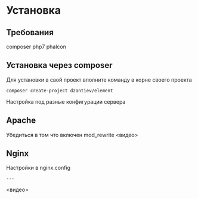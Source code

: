 # Установка

## Требования
composer php7 phalcon

## Установка через composer
Для установки в свой проект вполните команду в корне своего проекта
```
composer create-project dzantiev/element
```
Настройка под разные конфигурации сервера

## Apache
Убедиться в том что включен mod_rewrite
<видео>

## Nginx
Настройки в nginx.config
```
---
```
<видео>